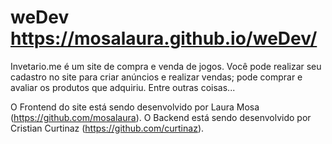 # weDev https://mosalaura.github.io/weDev/

Invetario.me é um site de compra e venda de jogos. Você pode realizar seu cadastro no site para criar anúncios e realizar vendas;
pode comprar e avaliar os produtos que adquiriu. Entre outras coisas...

O Frontend do site está sendo desenvolvido por Laura Mosa (https://github.com/mosalaura).
O Backend está sendo desenvolvido por Cristian Curtinaz (https://github.com/curtinaz).
